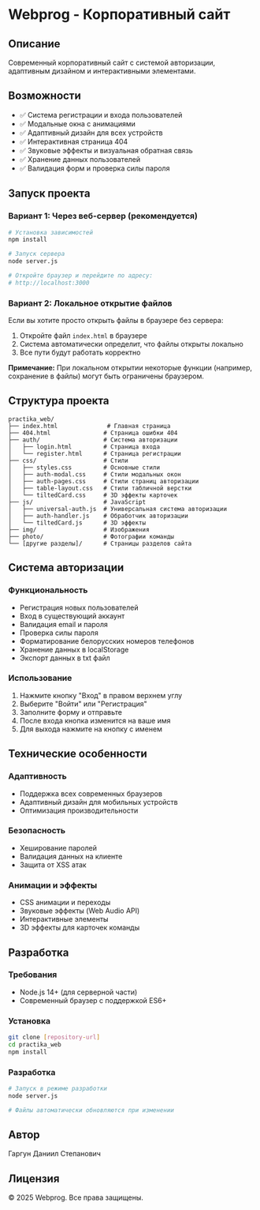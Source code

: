 # Webprog - Корпоративный сайт

## Описание
Современный корпоративный сайт с системой авторизации, адаптивным дизайном и интерактивными элементами.

## Возможности
- ✅ Система регистрации и входа пользователей
- ✅ Модальные окна с анимациями
- ✅ Адаптивный дизайн для всех устройств
- ✅ Интерактивная страница 404
- ✅ Звуковые эффекты и визуальная обратная связь
- ✅ Хранение данных пользователей
- ✅ Валидация форм и проверка силы пароля

## Запуск проекта

### Вариант 1: Через веб-сервер (рекомендуется)
```bash
# Установка зависимостей
npm install

# Запуск сервера
node server.js

# Откройте браузер и перейдите по адресу:
# http://localhost:3000
```

### Вариант 2: Локальное открытие файлов
Если вы хотите просто открыть файлы в браузере без сервера:

1. Откройте файл `index.html` в браузере
2. Система автоматически определит, что файлы открыты локально
3. Все пути будут работать корректно

**Примечание:** При локальном открытии некоторые функции (например, сохранение в файлы) могут быть ограничены браузером.

## Структура проекта
```
practika_web/
├── index.html              # Главная страница
├── 404.html               # Страница ошибки 404
├── auth/                  # Система авторизации
│   ├── login.html         # Страница входа
│   └── register.html      # Страница регистрации
├── css/                   # Стили
│   ├── styles.css         # Основные стили
│   ├── auth-modal.css     # Стили модальных окон
│   ├── auth-pages.css     # Стили страниц авторизации
│   ├── table-layout.css   # Стили табличной верстки
│   └── tiltedCard.css     # 3D эффекты карточек
├── js/                    # JavaScript
│   ├── universal-auth.js  # Универсальная система авторизации
│   ├── auth-handler.js    # Обработчик авторизации
│   └── tiltedCard.js      # 3D эффекты
├── img/                   # Изображения
├── photo/                 # Фотографии команды
└── [другие разделы]/      # Страницы разделов сайта
```

## Система авторизации

### Функциональность
- Регистрация новых пользователей
- Вход в существующий аккаунт
- Валидация email и пароля
- Проверка силы пароля
- Форматирование белорусских номеров телефонов
- Хранение данных в localStorage
- Экспорт данных в txt файл

### Использование
1. Нажмите кнопку "Вход" в правом верхнем углу
2. Выберите "Войти" или "Регистрация"
3. Заполните форму и отправьте
4. После входа кнопка изменится на ваше имя
5. Для выхода нажмите на кнопку с именем

## Технические особенности

### Адаптивность
- Поддержка всех современных браузеров
- Адаптивный дизайн для мобильных устройств
- Оптимизация производительности

### Безопасность
- Хеширование паролей
- Валидация данных на клиенте
- Защита от XSS атак

### Анимации и эффекты
- CSS анимации и переходы
- Звуковые эффекты (Web Audio API)
- Интерактивные элементы
- 3D эффекты для карточек команды

## Разработка

### Требования
- Node.js 14+ (для серверной части)
- Современный браузер с поддержкой ES6+

### Установка
```bash
git clone [repository-url]
cd practika_web
npm install
```

### Разработка
```bash
# Запуск в режиме разработки
node server.js

# Файлы автоматически обновляются при изменении
```

## Автор
Гаргун Даниил Степанович

## Лицензия
© 2025 Webprog. Все права защищены. 